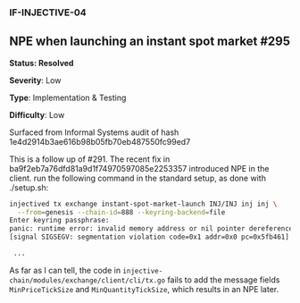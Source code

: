 ### IF-INJECTIVE-04
## NPE when launching an instant spot market #295

**Status: Resolved**

**Severity**: Low   

**Type**: Implementation & Testing

**Difficulty**: Low

Surfaced from Informal Systems audit of hash 1e4d2914b3ae616b98b05fb70eb487550fc99ed7

This is a follow up of #291. The recent fix in ba9f2eb7a76dfd81a9d1f74970597085e2253357 introduced NPE in the client.
run the following command in the standard setup, as done with ./setup.sh:

```sh
injectived tx exchange instant-spot-market-launch INJ/INJ inj inj \
  --from=genesis --chain-id=888 --keyring-backend=file
Enter keyring passphrase:
panic: runtime error: invalid memory address or nil pointer dereference
[signal SIGSEGV: segmentation violation code=0x1 addr=0x0 pc=0x5fb461]

 ...
```

As far as I can tell, the code in `injective-chain/modules/exchange/client/cli/tx.go` fails to add the message fields `MinPriceTickSize` and `MinQuantityTickSize`, which results in an NPE later.
